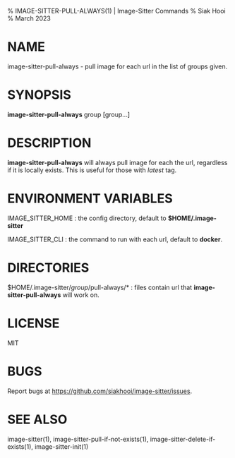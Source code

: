 % IMAGE-SITTER-PULL-ALWAYS(1) | Image-Sitter Commands
% Siak Hooi
% March 2023

# NAME
image-sitter-pull-always - pull image for each url in the list of groups given.

# SYNOPSIS
**image-sitter-pull-always** group [group...]

# DESCRIPTION
**image-sitter-pull-always** will always pull image for each the url, regardless if it is locally exists. This is useful for those with *latest* tag.

# ENVIRONMENT VARIABLES
IMAGE_SITTER_HOME
: the config directory, default to **$HOME/.image-sitter**

IMAGE_SITTER_CLI
: the command to run with each url, default to **docker**.

# DIRECTORIES
$HOME/.image-sitter/*group*/pull-always/*
: files contain url that **image-sitter-pull-always** will work on.

# LICENSE
MIT

# BUGS
Report bugs at https://github.com/siakhooi/image-sitter/issues.

# SEE ALSO
image-sitter(1), image-sitter-pull-if-not-exists(1), image-sitter-delete-if-exists(1), image-sitter-init(1)
